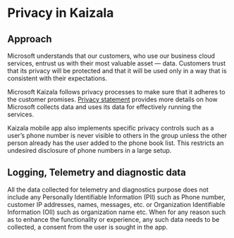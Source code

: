 # Privacy in Kaizala
## Approach 

Microsoft understands that our customers, who use our business cloud services, entrust us with their most valuable asset — data. Customers trust that its privacy will be protected and that it will be used only in a way that is consistent with their expectations. 

Microsoft Kaizala follows privacy processes to make sure that it adheres to the customer promises. [Privacy statement](https://privacy.microsoft.com/en-us/privacystatement) provides more details on how Microsoft collects data and uses its data for effectively running the services. 

Kaizala mobile app also implements specific privacy controls such as a user’s phone number is never visible to others in the group unless the other person already has the user added to the phone book list. This restricts an undesired disclosure of phone numbers in a large setup. 

## Logging, Telemetry and diagnostic data

All the data collected for telemetry and diagnostics purpose does not include any Personally Identifiable Information (PII) such as Phone number, customer IP addresses, names, messages, etc. or Organization Identifiable Information (OII) such as organization name etc. When for any reason such as to enhance the functionality or experience, any such data needs to be collected, a consent from the user is sought in the app. 
 
